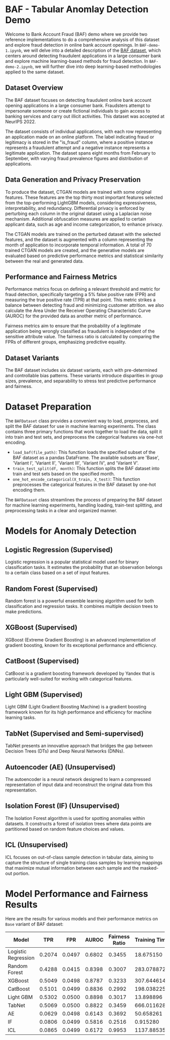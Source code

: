 # BAF - Tabular Anomlay Detection Demo

Welcome to Bank Account Fraud (BAF) demo where we provide two reference implementations to do a comprehensive analysis of this dataset and explore fraud detection in online bank account openings. In `BAF-demo-1.ipynb`, we will delve into a detailed description of the [BAF dataset](https://arxiv.org/pdf/2211.13358.pdf), which centers around detecting fraudulent applications in a large consumer bank and explore machine learning-based methods for fraud detection. In `BAF-demo-2.ipynb`, we will further dive into deep learning-based methodologies applied to the same dataset.

## Dataset Overview

The BAF dataset focuses on detecting fraudulent online bank account opening applications in a large consumer bank. Fraudsters attempt to impersonate someone or create fictional individuals to gain access to banking services and carry out illicit activities. This dataset was accepted at NeurIPS 2022.

The dataset consists of individual applications, with each row representing an application made on an online platform. The label indicating fraud or legitimacy is stored in the "is_fraud" column, where a positive instance represents a fraudulent attempt and a negative instance represents a legitimate application. The dataset spans eight months from February to September, with varying fraud prevalence figures and distribution of applications.

## Data Generation and Privacy Preservation

To produce the dataset, CTGAN models are trained with some original features. These features are the top thirty most important features selected from the top-performing LightGBM models, considering expressiveness, interpretability, and redundancy. Differential privacy is enforced by perturbing each column in the original dataset using a Laplacian noise mechanism. Additional obfuscation measures are applied to certain applicant data, such as age and income categorization, to enhance privacy.

The CTGAN models are trained on the perturbed dataset with the selected features, and the dataset is augmented with a column representing the month of application to incorporate temporal information. A total of 70 trained CTGAN models are created, and the generative models are evaluated based on predictive performance metrics and statistical similarity between the real and generated data.

## Performance and Fairness Metrics

Performance metrics focus on defining a relevant threshold and metric for fraud detection, specifically targeting a 5% false positive rate (FPR) and measuring the true positive rate (TPR) at that point. This metric strikes a balance between detecting fraud and minimizing customer attrition. we also calculate the Area Under the Receiver Operating Characteristic Curve (AUROC) for the provided data as another metric of performance.

Fairness metrics aim to ensure that the probability of a legitimate application being wrongly classified as fraudulent is independent of the sensitive attribute value. The fairness ratio is calculated by comparing the FPRs of different groups, emphasizing predictive equality.

## Dataset Variants

The BAF dataset includes six dataset variants, each with pre-determined and controllable bias patterns. These variants introduce disparities in group sizes, prevalence, and separability to stress test predictive performance and fairness.

# Dataset Preparation

The `BAFDataset` class provides a convenient way to load, preprocess, and split the BAF dataset for use in machine learning experiments. The class contains three primary functions that work together to load the data, split it into train and test sets, and preprocess the categorical features via one-hot encoding.

- `load_baf(file_path)`: This function loads the specified subset of the BAF dataset as a pandas DataFrame. The available subsets are 'Base', 'Variant I', 'Variant II', 'Variant III', 'Variant IV', and 'Variant V'.
- `train_test_split(df, month)`: This function splits the BAF dataset into train and test sets based on the specified month.
- `one_hot_encode_categorical(X_train, X_test)`: This function preprocesses the categorical features in the BAF dataset by one-hot encoding them.

The `BAFDataset` class streamlines the process of preparing the BAF dataset for machine learning experiments, handling loading, train-test splitting, and preprocessing tasks in a clear and organized manner.

# Models for Anomaly Detection

## Logistic Regression (Supervised)

Logistic regression is a popular statistical model used for binary classification tasks. It estimates the probability that an observation belongs to a certain class based on a set of input features.

## Random Forest (Supervised)

Random forest is a powerful ensemble learning algorithm used for both classification and regression tasks. It combines multiple decision trees to make predictions.

## XGBoost (Supervised)

XGBoost (Extreme Gradient Boosting) is an advanced implementation of gradient boosting, known for its exceptional performance and efficiency.

## CatBoost (Supervised)

CatBoost is a gradient boosting framework developed by Yandex that is particularly well-suited for working with categorical features.

## Light GBM (Supervised)

Light GBM (Light Gradient Boosting Machine) is a gradient boosting framework known for its high performance and efficiency for machine learning tasks.

## TabNet (Supervised and Semi-supervised)

TabNet presents an innovative approach that bridges the gap between Decision Trees (DTs) and Deep Neural Networks (DNNs).

## Autoencoder (AE) (Unsupervised)

The autoencoder is a neural network designed to learn a compressed representation of input data and reconstruct the original data from this representation.

## Isolation Forest (IF) (Unsupervised)

The Isolation Forest algorithm is used for spotting anomalies within datasets. It constructs a forest of isolation trees where data points are partitioned based on random feature choices and values.

## ICL (Unsupervised)

ICL focuses on out-of-class sample detection in tabular data, aiming to capture the structure of single training class samples by learning mappings that maximize mutual information between each sample and the masked-out portion.

# Model Performance and Fairness Results

Here are the results for various models and their performance metrics on `Base` variant of BAF dataset:

| Model               | TPR     | FPR     | AUROC  | Fairness Ratio | Training Time | Inference Time |
|---------------------|---------|---------|--------|----------------|---------------|-----------------|
| Logistic Regression | 0.2074  | 0.0497  | 0.6802 | 0.3455         | 18.675150     | 0.080438        |
| Random Forest       | 0.4288  | 0.0415  | 0.8398 | 0.3007         | 283.078872    | 3.608654        |
| XGBoost             | 0.5049  | 0.0498  | 0.8787 | 0.3233         | 307.644614    | 0.549125        |
| CatBoost            | 0.5101  | 0.0499  | 0.8836 | 0.2992         | 198.038225    | 0.373308        |
| Light GBM           | 0.5302  | 0.0500  | 0.8898 | 0.3017         | 13.898896     | 1.010416        |
| TabNet              | 0.5069  | 0.0500  | 0.8822 | 0.3459         | 666.011628    | 6.612230        |
| AE    | 0.0629  | 0.0498  | 0.6143 | 0.3692         | 50.658261     | 0.110126        |
| IF | 0.0806  | 0.0499 | 0.5816 | 0.2516         | 0.915280      | 1.485850        |
| ICL | 0.0865 | 0.0499 | 0.6172 | 0.9953         | 1137.885359   | 21.296762       |
